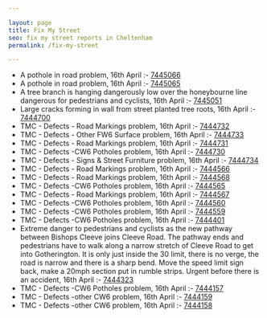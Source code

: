 ```yaml
---

layout: page
title: Fix My Street
seo: fix my street reports in Cheltenham
permalink: /fix-my-street

---
```


<!-- fix_marker starts -->

- A pothole in road problem, 16th April :- [7445066](https://www.fixmystreet.com/report/7445066)
- A pothole in road problem, 16th April :- [7445065](https://www.fixmystreet.com/report/7445065)
- A tree branch is hanging dangerously low over the honeybourne line dangerous for pedestrians and cyclists, 16th April :- [7445051](https://www.fixmystreet.com/report/7445051)
- Large cracks forming in wall from street planted tree roots, 16th April :- [7444700](https://www.fixmystreet.com/report/7444700)
- TMC - Defects - Road Markings problem, 16th April :- [7444732](https://www.fixmystreet.com/report/7444732)
- TMC - Defects - Other FW6  Surface problem, 16th April :- [7444733](https://www.fixmystreet.com/report/7444733)
- TMC - Defects - Road Markings problem, 16th April :- [7444731](https://www.fixmystreet.com/report/7444731)
- TMC - Defects -CW6 Potholes  problem, 16th April :- [7444730](https://www.fixmystreet.com/report/7444730)
- TMC - Defects - Signs & Street Furniture problem, 16th April :- [7444734](https://www.fixmystreet.com/report/7444734)
- TMC - Defects - Road Markings problem, 16th April :- [7444566](https://www.fixmystreet.com/report/7444566)
- TMC - Defects - Road Markings problem, 16th April :- [7444568](https://www.fixmystreet.com/report/7444568)
- TMC - Defects -CW6 Potholes  problem, 16th April :- [7444565](https://www.fixmystreet.com/report/7444565)
- TMC - Defects - Road Markings problem, 16th April :- [7444567](https://www.fixmystreet.com/report/7444567)
- TMC - Defects -CW6 Potholes  problem, 16th April :- [7444560](https://www.fixmystreet.com/report/7444560)
- TMC - Defects -CW6 Potholes  problem, 16th April :- [7444559](https://www.fixmystreet.com/report/7444559)
- TMC - Defects -CW6 Potholes  problem, 16th April :- [7444401](https://www.fixmystreet.com/report/7444401)
- Extreme danger to pedestrians and cyclists as the new pathway between Bishops Cleeve joins Cleeve Road. The pathway ends and pedestrians have to walk along a narrow stretch of Cleeve Road to get into Gotherington. It is only just inside the 30 limit, there is no verge, the road is narrow and there is a sharp bend. Move the speed limit sign back, make a 20mph section put in rumble strips. Urgent before there is an accident, 16th April :- [7444323](https://www.fixmystreet.com/report/7444323)
- TMC - Defects -CW6 Potholes  problem, 16th April :- [7444157](https://www.fixmystreet.com/report/7444157)
- TMC - Defects -other CW6 problem, 16th April :- [7444159](https://www.fixmystreet.com/report/7444159)
- TMC - Defects -other CW6 problem, 16th April :- [7444158](https://www.fixmystreet.com/report/7444158)

<!-- fix_marker ends -->